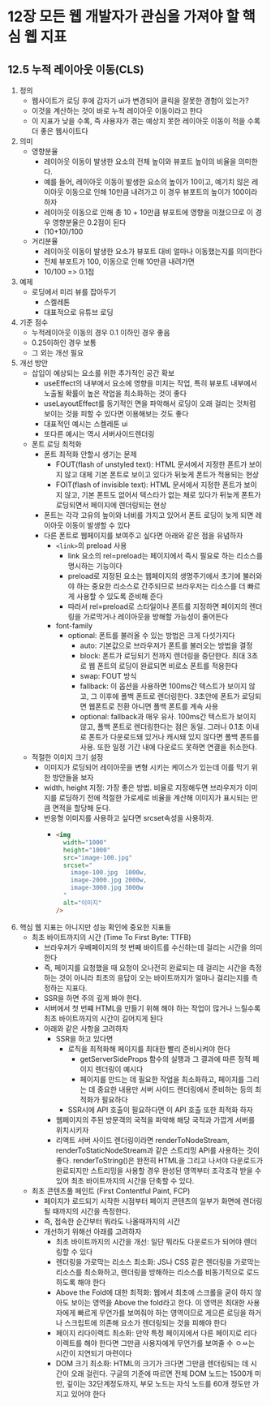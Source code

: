 # 12장 모든 웹 개발자가 관심을 가져야 할 핵심 웹 지표

## 12.5 누적 레이아웃 이동(CLS)

1. 정의
   - 웹사이트가 로딩 후에 갑자기 ui가 변경되어 클릭을 잘못한 경험이 있는가?
   - 이것을 계산하는 것이 바로 누적 레이아웃 이동이라고 한다
   - 이 지표가 낮을 수록, 즉 사용자가 겪는 예상치 못한 레이아웃 이동이 적을 수록 더 좋은 웹사이트다
2. 의미
   - 영향분율
     - 레이아웃 이동이 발생한 요소의 전체 높이와 뷰포트 높이의 비율을 의미한다.
     - 예를 들어, 레이아웃 이동이 발생한 요소의 높이가 10이고, 예기치 않은 레이아웃 이동으로 인해 10만큼 내려가고 이 경우 뷰포트의 높이가 100이라 하자
     - 레이아웃 이동으로 인해 총 10 + 10만큼 뷰포트에 영향을 미쳤으므로 이 경우 영향분율은 0.2점이 된다
     - (10+10)/100
   - 거리분율
     - 레이아웃 이동이 발생한 요소가 뷰포트 대비 얼마나 이동했는지를 의미한다
     - 전체 뷰포트가 100, 이동으로 인해 10만큼 내려가면
     - 10/100 => 0.1점
3. 예제
   - 로딩에서 미리 뷰를 잡아두기
     - 스켈레톤
     - 대표적으로 유튜브 로딩
4. 기준 점수
   - 누적레이아웃 이동의 경우 0.1 이하인 경우 좋음
   - 0.25이하인 경우 보통
   - 그 외는 개선 필요
5. 개선 방안
   - 삽입이 예상되는 요소를 위한 추가적인 공간 확보
     - useEffect의 내부에서 요소에 영향을 미치는 작업, 특히 뷰포트 내부에서 노출될 확률이 높은 작업을 최소화하는 것이 좋다
     - useLayoutEffect를 동기적인 면을 파악해서 로딩이 오래 걸리는 것처럼 보이는 것을 피할 수 있다면 이용해보는 것도 좋다
     - 대표적인 예시는 스켈레톤 ui
     - 또다른 예시는 역시 서버사이드렌더링
   - 폰트 로딩 최적화
     - 폰트 최적화 안할시 생기는 문제
       - FOUT(flash of unstyled text): HTML 문서에서 지정한 폰트가 보이지 않고 대체 기본 폰트로 보이고 있다가 뒤늦게 폰트가 적용되는 현상
       - FOIT(flash of invisible text): HTML 문서에서 지정한 폰트가 보이지 않고, 기본 폰트도 없어서 텍스타가 없는 채로 있다가 뒤늦게 폰트가 로딩되면서 페이지에 렌더링되는 현상
     - 폰트는 각각 고유의 높이와 너비를 가지고 있어서 폰트 로딩이 늦게 되면 레이아웃 이동이 발생할 수 있다
     - 다른 폰트로 웹페이지를 보여주고 싶다면 아래와 같은 점을 유념하자
       - `<link>`의 preload 사용
         - link 요소의 rel=preload는 페이지에서 즉시 필요로 하는 리소스를 명시하는 기능이다
         - preload로 지정된 요소는 웹페이지의 생명주기에서 초기에 불러와야 하는 중요한 리소스로 간주되므로 브라우저는 리소스를 더 빠르게 사용할 수 있도록 준비해 준다
         - 따라서 rel=preload로 스타일이나 폰트를 지정하면 페이지의 렌더링을 가로막거나 레이아웃을 방해할 가능성이 줄어든다
       - font-family
         - optional: 폰트를 불러올 수 있는 방법은 크게 다섯가지다
           - auto: 기본값으로 브라우저가 폰트를 불러오는 방법을 결정
           - block: 폰트가 로딩되기 전까지 렌더링을 중단한다. 최대 3초로 웹 폰트의 로딩이 완료되면 비로소 폰트를 적용한다
           - swap: FOUT 방식
           - fallback: 이 옵션을 사용하면 100ms간 텍스트가 보이지 않고, 그 이후에 폴백 폰트로 렌더링한다. 3초안에 폰트가 로딩되면 웹폰트로 전환 아니면 폴백 폰트를 계속 사용
           - optional: fallback과 매우 유사. 100ms간 텍스트가 보이지 않고, 폴백 폰트로 렌더링한다는 점은 동일. 그러나 0.1초 이내로 폰트가 다운로드돼 있거나 캐시돼 있지 않다면 폴백 폰트를 사용. 또한 일정 기간 내에 다운로드 못하면 연결을 취소한다.
   - 적절한 이미지 크기 설정
     - 이미지가 로딩되어 레이아웃을 변형 시키는 케이스가 있는데 이를 막기 위한 방안들을 보자
     - width, height 지정: 가장 좋은 방법. 비율로 지정해두면 브라우저가 이미지를 로딩하기 전에 적절한 가로세로 비율을 계산해 이미지가 표시되는 만큼 면적을 할당해 둔다.
     - 반응형 이미지를 사용하고 싶다면 srcset속성을 사용하자.
       - ```html
         <img
           width="1000"
           height="1000"
           src="image-100.jpg"
           srcset="
             image-100.jpg  1000w,
             image-2000.jpg 2000w,
             image-3000.jpg 3000w
           "
           alt="이미지"
         />
         ```
6. 핵심 웹 지표는 아니지만 성능 확인에 중요한 지표들
   - 최초 바이트까지의 시간 (Time To First Byte: TTFB)
     - 브라우저가 우베페이지의 첫 번째 바이트를 수신하는데 걸리는 시간을 의미한다
     - 즉, 페이지를 요청했을 때 요청이 오나전히 완료되는 데 걸리는 시간을 측정하는 것이 아니라 최초의 응답이 오는 바이트까지가 얼마나 걸리는지를 측정하는 지표다.
     - SSR을 하면 주의 깊게 봐야 한다.
     - 서버에서 첫 번쨰 HTML을 만들기 위해 해야 하는 작업이 많거나 느릴수록 최초 바이트까지의 시간이 길어지게 된다
     - 아래와 같은 사항을 고려하자
       - SSR을 하고 있다면
         - 로직을 최적화해 페이지를 최대한 빨리 준비시켜야 한다
           - getServerSideProps 함수의 실행과 그 결과에 따른 정적 페이지 렌더링이 예시다
           - 페이지를 만드는 데 필요한 작업을 최소화하고, 페이지를 그리는 데 중요한 내용만 서버 사이드 렌더링에서 준비하는 등의 최적화가 필요하다
         - SSR시에 API 호출이 필요하다면 이 API 호출 또한 최적화 하자
       - 웹페이지의 주된 방문객의 국적을 파악해 해당 국적과 가깝게 서버를 위치시키자
       - 리액트 서버 사이드 렌더링이라면 renderToNodeStream, renderToStaticNodeStream과 같은 스트리밍 API를 사용하는 것이 좋다. renderToString()은 완전히 HTML을 그리고 나서야 다운로드가 완료되지만 스트리밍을 사용할 경우 완성된 영역부터 조각조각 받을 수 있어 최초 바이트까지의 시간을 단축할 수 있다.
   - 최초 콘텐츠풀 페인트 (First Contentful Paint, FCP)
     - 페이지가 로드되기 시작한 시점부터 페이지 콘텐츠의 일부가 화면에 렌더링될 때까지의 시간을 측정한다.
     - 즉, 접속한 순간부터 뭐라도 나올때까지의 시간
     - 개선하기 위해선 아래를 고려하자
       - 최초 바이트까지의 시간을 개선: 일단 뭐라도 다운로드가 되어야 렌더링할 수 있다
       - 렌더링을 가로막는 리소스 최소화: JS나 CSS 같은 렌더링을 가로막는 리소스를 최소화하고, 렌더링을 방해하는 리소스를 비동기적으로 로드하도록 해야 한다
       - Above the Fold에 대한 최적화: 웹에서 최초에 스크롤을 굳이 하지 않아도 보이는 영역을 Above the fold라고 한다. 이 영역은 최대한 사용자에게 빠르게 무언가를 보여줘야 하는 영역이므로 게으른 로딩을 하거나 스크립트에 의존해 요소가 렌더링되는 것을 피해야 한다
       - 페이지 리다이렉트 최소화: 만약 특정 페이지에서 다른 페이지로 리다이렉트를 해야 한다면 그만큼 사용자에게 무언가를 보여줄 수 ㅇㅆ는 시간이 지연되기 마련이다
       - DOM 크기 최소화: HTML의 크기가 크다면 그만큼 렌더링되는 데 시간이 오래 걸린다. 구글의 기준에 따르면 전체 DOM 노드는 1500개 미만, 깊이는 32단계정도까지, 부모 노드는 자식 노드를 60개 정도만 가지고 있어야 한다
